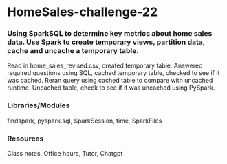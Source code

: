 # HomeSales-challenge-22

### Using SparkSQL to determine key metrics about home sales data. Use Spark to create temporary views, partition data, cache and uncache a temporary table.

Read in home_sales_revised.csv, created temporary table. Answered required questions using SQL, cached temporary table, checked to see if it was cached. Reran query using cached table to compare with uncached runtime. Uncached table, check to see if it was uncached using PySpark.

### Libraries/Modules 

findspark, pyspark.sql, SparkSession, time, SparkFiles

### Resources

Class notes, Office hours, Tutor, Chatgpt
